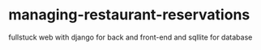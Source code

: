 # managing-restaurant-reservations
 fullstuck web with django for back and front-end and sqllite for database 
